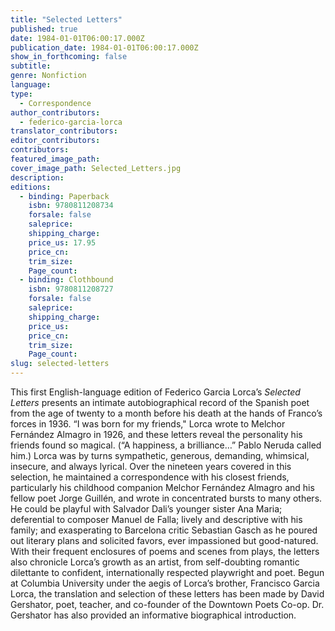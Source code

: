 ```yaml
---
title: "Selected Letters"
published: true
date: 1984-01-01T06:00:17.000Z
publication_date: 1984-01-01T06:00:17.000Z
show_in_forthcoming: false
subtitle:
genre: Nonfiction
language:
type:
  - Correspondence
author_contributors:
  - federico-garcia-lorca
translator_contributors:
editor_contributors:
contributors:
featured_image_path:
cover_image_path: Selected_Letters.jpg
description:
editions:
  - binding: Paperback
    isbn: 9780811208734
    forsale: false
    saleprice:
    shipping_charge:
    price_us: 17.95
    price_cn:
    trim_size:
    Page_count:
  - binding: Clothbound
    isbn: 9780811208727
    forsale: false
    saleprice:
    shipping_charge:
    price_us:
    price_cn:
    trim_size:
    Page_count:
slug: selected-letters
---
```


This first English-language edition of Federico Garcia Lorca’s _Selected Letters_ presents an intimate autobiographical record of the Spanish poet from the age of twenty to a month before his death at the hands of Franco’s forces in 1936. “I was born for my friends," Lorca wrote to Melchor Fernández Almagro in 1926, and these letters reveal the personality his friends found so magical. (“A happiness, a brilliance…” Pablo Neruda called him.) Lorca was by turns sympathetic, generous, demanding, whimsical, insecure, and always lyrical. Over the nineteen years covered in this selection, he maintained a correspondence with his closest friends, particularly his childhood companion Melchor Fernández Almagro and his fellow poet Jorge Guillén, and wrote in concentrated bursts to many others. He could be playful with Salvador Dali’s younger sister Ana Maria; deferential to composer Manuel de Falla; lively and descriptive with his family; and exasperating to Barcelona critic Sebastian Gasch as he poured out literary plans and solicited favors, ever impassioned but good-natured. With their frequent enclosures of poems and scenes from plays, the letters also chronicle Lorca’s growth as an artist, from self-doubting romantic dilettante to confident, internationally respected playwright and poet. Begun at Columbia University under the aegis of Lorca’s brother, Francisco Garcia Lorca, the translation and selection of these letters has been made by David Gershator, poet, teacher, and co-founder of the Downtown Poets Co-op. Dr. Gershator has also provided an informative biographical introduction.

